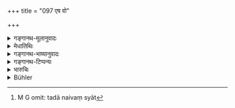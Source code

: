 +++
title = "097 एष वो"

+++

<details><summary>गङ्गानथ-मूलानुवादः</summary>

Thus has the fourfold duty of the Brāhmaṇa been expounded to you, which is conducive to imperishable rewards after death. Now listen to the duty of Kings.—(97.)
</details>

<details><summary>मेधातिथिः</summary>

**चतुर्विधो धर्मश्** चातुराश्रम्यम् । **ब्राह्मणस्य** सर्वम् एतद् विहितम् ।

- <u>ननु</u> च "एवं गृहाश्रमे स्थित्वा विधिवत् स्नातको द्विजः" (म्ध् ६.१) इति द्विजग्रहणम् उपक्रमे श्रुतम् । तस्य चानुपजातविरोधित्वात् त्रैवर्णिकार्थिता निश्चिता । अतश् चेदं **ब्राह्मण**ग्रहणं त्रैवर्णिकप्रदर्शनार्थम् एव युक्तम् । यद्य् एकवाक्यतोपक्रमोपसंहार्योर् न स्यात् तदा नैवं स्यात्[^७५] । एकवाक्यत्वे तु बलवद् उपक्रमार्थः शक्यः प्रतिपत्तुम् । 


[^७५]:
     M G omit: tadā naivaṃ syāt

- कृत्स्नवाक्यपर्यालोचनया यो ऽर्थः स निश्चीयते । अतो द्विजग्रहणं ब्राह्मणपरतयोपसंहर्तव्यम् । अस्ति ब्राह्मणस्य द्विजातित्वम्, न तु सर्वेषु द्विजातिषु ब्राह्मण्यम् । अत्रापि द्विजशब्दार्थे संभवति नन्वयिनि लक्षणा न्याय्या । तथा च महाभारते शूद्रस्यापि त्रय आश्रमाः श्रूयन्ते- "शुश्रूषाकृतकृत्यस्य" इति उपक्रम्य "आश्रमा विहिताः सर्वे वर्जयित्वा निरामिषम्" (म्भ् १२.६३.१२–१३) । पारिव्राज्यम् इत्य् आर्थः । नैवं तस्यायम् अर्थः, सर्व आश्रमास् तु न कर्तव्याः । किं तर्हि, शुश्रूषयापत्योत्पादनेन च सर्वाश्रमफलं लभते । द्विजातीन् शुश्रूषमाणो गार्हस्थ्येन सर्वाश्रमफलं लभते, परिव्राजकफलं मोक्षं वर्जयित्वा । 

- अतो ब्राह्मणधर्म एव चातुराश्रम्यम् इति सिद्धम् ॥ ६.९७ ॥

**इति मानवे धर्मशास्त्रे भृगुप्रोक्तायां संहितायां**

**षष्ठो ऽध्यायः ॥**

**इति भट्टवीरस्वामिसूनोर् भट्टमेधातिथिकृतौ**

**मनुभाष्ये षष्ठो ऽध्यायः ॥**
</details>

<details><summary>गङ्गानथ-भाष्यानुवादः</summary>

‘*Fourfold Duty*’—pertaining to the four life-stages; all this has been expounded for the *Brāhmaṇa*.

“At the outset the text has spoken of the *twice-born person*, in the opening verse—‘Having thus lived the life of the. Householder, the accomplished *twice-born person* &c. &c.’, and it has been decided that the term stands for all the three castes, as there is no sort of incongruity involved in this. Under the circumstances, the term ‘*brāhmaṇa*’ of the present verse should also be taken as standing for all the three castes. There would be a justification for denying this only if the entire Discourse did not form one organic whole, beginning from the opening verse and ending with the present verse. As a matter of fact, the opening verse is perfectly amenable to being construed with this last verse (the whole discourse thus forming one organic whole); so that it is quite open to us to take this verse as referring to what has been mentioned in the opening verse.”

As a matter of fact, the sentence is regarded as having that meaning which is found to be expressed by it, after a thorough consideration of the sentence as a whole. And in this way, it is distinctly more reasonable to take the term ‘twice-born person’ (of the opening verse) us standing for the *Brāhmaṇa* (rather than the other wav). Because every ‘*Brāhmaṇa*’ also is ‘twice-born’, but every ‘twice-born person’ is not a ‘*Brāhmaṇa*’. So that the term ‘twice-born’ being capable of being directly applied to the *Brāhmaṇa*, it cannot be right to take the term ‘*Brāhmaṇa*’ as indirectly indicating the wider circle of
*twice-born* persons.

“But in the *Mahābhārata* we find three life-stages laid down for the
*Śūdra* also;—having started with the words ‘for the *Śūdra* who has
accomplished all his work, there is *attendance*, it goes on to say ‘all the life-stages have been prescribed for him, except the
*Nirāmiṣa*’—that is Renunciation.”

This is not right. Such is not the meaning of the text quoted; what it means is as follows—‘the *Śūdra* should not have recourse to the four stages, he obtains the reward of all the stages by means of *service* and the *begetting* *of* *children*’;—which means that—‘during Householdership he obtains, by means of serving the twice-born men, the rewards of all stages, with the sole exception of Liberation, which is the reward of Renunciation.’

From this it follows that the Four Life-stages are meant for the
*Brāhmaṇa* only.—(97)



Thus ends the *Bhāṣya* on Discourse VI.

Printed by Rameshwar Pathak at the Tara Printing Works, Benares.
</details>

<details><summary>गङ्गानथ-टिप्पन्यः</summary>

Buhler is not right in asserting that “according to Medhātithi the word ‘*brāhmaṇā*’ is not intended to exclude other Aryans (*dvijas*)”.—He has evidently been misled by the words in which Medhātithi has set forth an objection to the text using the word ‘Brāhmaṇa’. See *Translation*.

The first half of this verse is quoted in *Mitākṣarā* (on 3.57) in support of the view that the *Brāhmaṇa alone* is entitled to enter the fourth stage of the Renunciate;—in *Vīramitrodaya* (Saṃskāra, p. 564) to the same effect;—in *Smṛticandrikā* (Saṃskāra, p. 176),—which says that ‘*brāhmaṇa*’ here stands for all the twice-born persons;—and in
*Saṃskāramayūkha* (p. 65) which quotes ‘my grand-father’ to the effect
that ‘*brāhmaṇa*’ stands for all twice-born men,—while it itself favours the view that it stands for the *Brāhmaṇa only*.
</details>

<details><summary>भारुचिः</summary>

आगमः सत्य् अपि द्विजातित्वे । तथा च वाजसनेयकं रहस्यब्राह्मणम् इदमर्थं भवति- "ब्राह्मणाः प्रव्रजन्ति" एवमाद्य् उक्तो वर्णाश्रमधर्मः । तद्व्यतिक्रमनिमित्तस् त्व् इदानीं प्रायश्चित्तलक्षणो वक्तव्यो ऽपि स नोच्यते, तत्संरक्षणहेतोः पार्तिवधर्मस्यानभिधानात् । एवं च सति यः श्रद्दधानतया यथाशस्त्रं गुरुम् उपस्थास्यते तस्य व्यतिकर्माभावात् प्रायश्चित्तानधिकार एव, इतरस्य तु राजदण्डभयात् । यः पुनर् अनयोः राजाचार्ययोः शासनातिगो भविष्यति तं प्रत्य् उपदेशः प्रायश्चित्तस्य युज्यते । यतो ऽर्थक्रमाद् एवैतस्मात् प्रायश्चित्तानि प्रोत्सार्य राजधर्मा एव तावच् छिष्यन्त इति ॥ ६.९७ ॥

**ऋजुविमलस्य कृतौ मनुशास्त्रविवरणे षष्ठो ऽध्यायः ।**
</details>

<details><summary>Bühler</summary>

097	Thus the fourfold holy law of Brahmanas, which after death (yields) imperishable rewards, has been declared to you; now learn the duty of kings.
</details>

